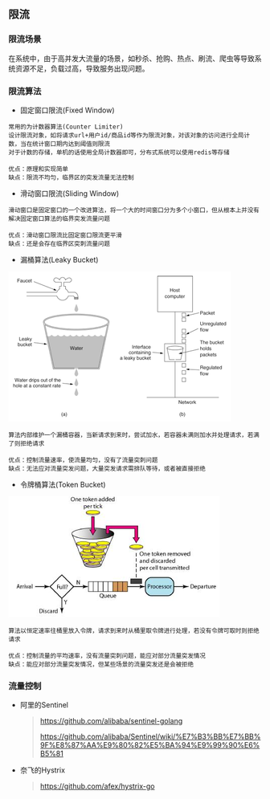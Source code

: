 ## 限流

### 限流场景
在系统中，由于高并发大流量的场景，如秒杀、抢购、热点、刷流、爬虫等导致系统资源不足，负载过高，导致服务出现问题。

### 限流算法
- 固定窗口限流(Fixed Window)

```
常用的为计数器算法(Counter Limiter)
设计限流对象，如将请求url+用户id/商品id等作为限流对象，对该对象的访问进行全局计数，当在统计窗口期内达到阈值则限流
对于计数的存储，单机的话使用全局计数器即可，分布式系统可以使用redis等存储

优点：原理和实现简单
缺点：限流不均匀，临界区的突发流量无法控制
```

- 滑动窗口限流(Sliding Window)

```
滑动窗口是固定窗口的一个改进算法，将一个大的时间窗口分为多个小窗口，但从根本上并没有解决固定窗口算法的临界突发流量问题

优点：滑动窗口限流比固定窗口限流更平滑
缺点：还是会存在临界区突刺流量问题
```

- 漏桶算法(Leaky Bucket)

![leaky-bucket](https://github.com/bluesaka/limiter/blob/master/file/leaky-bucket.png)

```
算法内部维护一个漏桶容器，当新请求到来时，尝试加水，若容器未满则加水并处理请求，若满了则拒绝请求

优点：控制流量速率，使流量均匀，没有了流量突刺问题
缺点：无法应对流量突发问题，大量突发请求需排队等待，或者被直接拒绝
```

- 令牌桶算法(Token Bucket)

![token-bucket](https://github.com/bluesaka/limiter/blob/master/file/token-bucket.jpg)

```
算法以恒定速率往桶里放入令牌，请求到来时从桶里取令牌进行处理，若没有令牌可取时则拒绝请求

优点：控制流量的平均速率，没有流量突刺问题，能应对部分流量突发情况
缺点：能应对部分流量突发情况，但某些场景的流量突发还是会被拒绝
```

### 流量控制

- 阿里的Sentinel
    > https://github.com/alibaba/sentinel-golang
    >
    > https://github.com/alibaba/Sentinel/wiki/%E7%B3%BB%E7%BB%9F%E8%87%AA%E9%80%82%E5%BA%94%E9%99%90%E6%B5%81
    
- 奈飞的Hystrix
  
    > https://github.com/afex/hystrix-go

